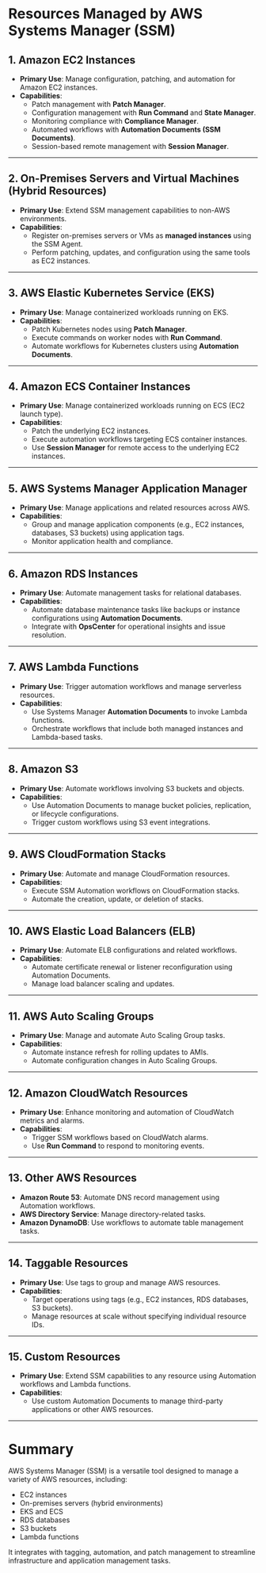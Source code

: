 # Resources Managed by AWS Systems Manager (SSM)

## 1. Amazon EC2 Instances
- **Primary Use**: Manage configuration, patching, and automation for Amazon EC2 instances.
- **Capabilities**:
    - Patch management with **Patch Manager**.
    - Configuration management with **Run Command** and **State Manager**.
    - Monitoring compliance with **Compliance Manager**.
    - Automated workflows with **Automation Documents (SSM Documents)**.
    - Session-based remote management with **Session Manager**.

---

## 2. On-Premises Servers and Virtual Machines (Hybrid Resources)
- **Primary Use**: Extend SSM management capabilities to non-AWS environments.
- **Capabilities**:
    - Register on-premises servers or VMs as **managed instances** using the SSM Agent.
    - Perform patching, updates, and configuration using the same tools as EC2 instances.

---

## 3. AWS Elastic Kubernetes Service (EKS)
- **Primary Use**: Manage containerized workloads running on EKS.
- **Capabilities**:
    - Patch Kubernetes nodes using **Patch Manager**.
    - Execute commands on worker nodes with **Run Command**.
    - Automate workflows for Kubernetes clusters using **Automation Documents**.

---

## 4. Amazon ECS Container Instances
- **Primary Use**: Manage containerized workloads running on ECS (EC2 launch type).
- **Capabilities**:
    - Patch the underlying EC2 instances.
    - Execute automation workflows targeting ECS container instances.
    - Use **Session Manager** for remote access to the underlying EC2 instances.

---

## 5. AWS Systems Manager Application Manager
- **Primary Use**: Manage applications and related resources across AWS.
- **Capabilities**:
    - Group and manage application components (e.g., EC2 instances, databases, S3 buckets) using application tags.
    - Monitor application health and compliance.

---

## 6. Amazon RDS Instances
- **Primary Use**: Automate management tasks for relational databases.
- **Capabilities**:
    - Automate database maintenance tasks like backups or instance configurations using **Automation Documents**.
    - Integrate with **OpsCenter** for operational insights and issue resolution.

---

## 7. AWS Lambda Functions
- **Primary Use**: Trigger automation workflows and manage serverless resources.
- **Capabilities**:
    - Use Systems Manager **Automation Documents** to invoke Lambda functions.
    - Orchestrate workflows that include both managed instances and Lambda-based tasks.

---

## 8. Amazon S3
- **Primary Use**: Automate workflows involving S3 buckets and objects.
- **Capabilities**:
    - Use Automation Documents to manage bucket policies, replication, or lifecycle configurations.
    - Trigger custom workflows using S3 event integrations.

---

## 9. AWS CloudFormation Stacks
- **Primary Use**: Automate and manage CloudFormation resources.
- **Capabilities**:
    - Execute SSM Automation workflows on CloudFormation stacks.
    - Automate the creation, update, or deletion of stacks.

---

## 10. AWS Elastic Load Balancers (ELB)
- **Primary Use**: Automate ELB configurations and related workflows.
- **Capabilities**:
    - Automate certificate renewal or listener reconfiguration using Automation Documents.
    - Manage load balancer scaling and updates.

---

## 11. AWS Auto Scaling Groups
- **Primary Use**: Manage and automate Auto Scaling Group tasks.
- **Capabilities**:
    - Automate instance refresh for rolling updates to AMIs.
    - Automate configuration changes in Auto Scaling Groups.

---

## 12. Amazon CloudWatch Resources
- **Primary Use**: Enhance monitoring and automation of CloudWatch metrics and alarms.
- **Capabilities**:
    - Trigger SSM workflows based on CloudWatch alarms.
    - Use **Run Command** to respond to monitoring events.

---

## 13. Other AWS Resources
- **Amazon Route 53**: Automate DNS record management using Automation workflows.
- **AWS Directory Service**: Manage directory-related tasks.
- **Amazon DynamoDB**: Use workflows to automate table management tasks.

---

## 14. Taggable Resources
- **Primary Use**: Use tags to group and manage AWS resources.
- **Capabilities**:
    - Target operations using tags (e.g., EC2 instances, RDS databases, S3 buckets).
    - Manage resources at scale without specifying individual resource IDs.

---

## 15. Custom Resources
- **Primary Use**: Extend SSM capabilities to any resource using Automation workflows and Lambda functions.
- **Capabilities**:
    - Use custom Automation Documents to manage third-party applications or other AWS resources.

---

# Summary
AWS Systems Manager (SSM) is a versatile tool designed to manage a variety of AWS resources, including:
- EC2 instances
- On-premises servers (hybrid environments)
- EKS and ECS
- RDS databases
- S3 buckets
- Lambda functions

It integrates with tagging, automation, and patch management to streamline infrastructure and application management tasks.
